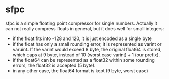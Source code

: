 # sfpc
sfpc is a simple floating point compressor for single numbers.
Actually it can not really compress floats in general, but it does well for
small integers:
* if the float fits into -128 and 120, it is just encoded as a single byte
* if the float has only a small rounding error, it is represented as varint or varuint. If
the varint would exceed 8 byte, the original float64 is stored, which caps at 9 byte, instead
of 10 (worst case varint) + 1 (our prefix).
* if the float64 can be represented as a float32 within some rounding errors, the float32 is accepted (5 byte).
* in any other case, the float64 format is kept (9 byte, worst case)
